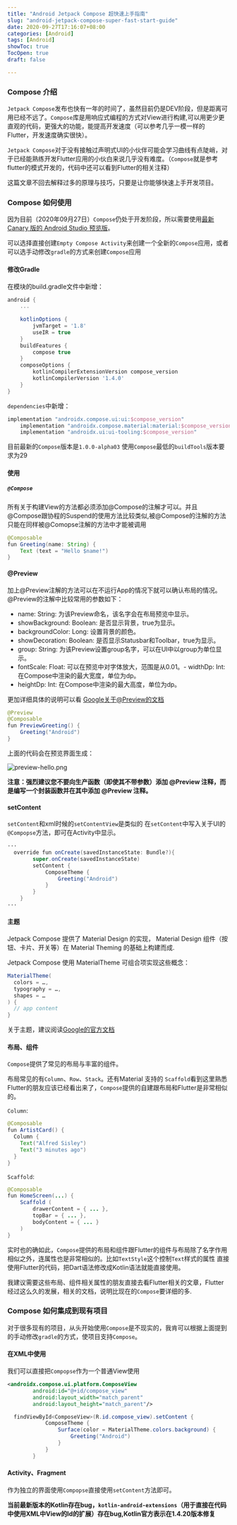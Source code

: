 ```yaml
---
title: "Android Jetpack Compose 超快速上手指南"
slug: "android-jetpack-compose-super-fast-start-guide"
date: 2020-09-27T17:16:07+08:00
categories: [Android]
tags: [Android]
showToc: true
TocOpen: true
draft: false

---
```

                
### Compose 介绍

`Jetpack Compose`发布也快有一年的时间了，虽然目前仍是DEV阶段，但是距离可用已经不远了。`Compose`库是用响应式编程的方式对View进行构建,可以用更少更直观的代码，更强大的功能，能提高开发速度（可以参考几乎一模一样的Flutter，开发速度确实很快）。  

`Jetpack Compose`对于没有接触过声明式UI的小伙伴可能会学习曲线有点陡峭，对于已经能熟练开发Flutter应用的小伙白来说几乎没有难度。（`Compose`就是参考flutter的模式开发的，代码中还可以看到Flutter的相关注释）

这篇文章不回去解释过多的原理与技巧，只要是让你能够快速上手开发项目。

### Compose 如何使用
因为目前（2020年09月27日）`Compose`仍处于开发阶段，所以需要使用[最新 Canary 版的 Android Studio 预览版](https://developer.android.com/studio/preview?hl=zh-cn)。

可以选择直接创建`Empty Compose Activity`来创建一个全新的`Compose`应用，或者可以选手动修改`gradle`的方式来创建`Compose`应用
#### 修改Gradle

在模块的build.gradle文件中新增：
```gradle
android {
    ...
    
    kotlinOptions {
        jvmTarget = '1.8'
        useIR = true
    }
    buildFeatures {
        compose true
    }
    composeOptions {
        kotlinCompilerExtensionVersion compose_version
        kotlinCompilerVersion '1.4.0'
    }
}

```
`dependencies`中新增：
```gradle
implementation "androidx.compose.ui:ui:$compose_version"
    implementation "androidx.compose.material:material:$compose_version"
    implementation "androidx.ui:ui-tooling:$compose_version"
```
目前最新的`Compose`版本是`1.0.0-alpha03`
使用`Compose`最低的`buildTools`版本要求为29

#### 使用

##### `@Compose`
所有关于构建View的方法都必须添加@Compose的注解才可以。并且@Compose跟协程的Suspend的使用方法比较类似,被@Compose的注解的方法只能在同样被@Comopse注解的方法中才能被调用
```java
@Composable
fun Greeting(name: String) {
    Text (text = "Hello $name!")
}
```
#### @Preview
加上@Preview注解的方法可以在不运行App的情况下就可以确认布局的情况。
@Preview的注解中比较常用的参数如下：

- name: String: 为该Preview命名，该名字会在布局预览中显示。
- showBackground: Boolean: 是否显示背景，true为显示。
- backgroundColor: Long: 设置背景的颜色。
- showDecoration: Boolean: 是否显示Statusbar和Toolbar，true为显示。
- group: String: 为该Preview设置group名字，可以在UI中以group为单位显示。
- fontScale: Float: 可以在预览中对字体放大，范围是从0.01。- widthDp: Int: 在Compose中渲染的最大宽度，单位为dp。
- heightDp: Int: 在Compose中渲染的最大高度，单位为dp。








更加详细具体的说明可以看 [Google关于@Preview的文档](https://developer.android.com/reference/kotlin/androidx/ui/tooling/preview/Preview?hl=zh-cn)

```java
@Preview
@Composable
fun PreviewGreeting() {
    Greeting("Android")
}
```
上面的代码会在预览界面生成：

![preview-hello.png][1]

**注意：强烈建议您不要向生产函数（即使其不带参数）添加 @Preview 注释，而是编写一个封装函数并在其中添加 @Preview 注释。**

#### setContent

`setContent`和xml时候的`setContentView`是类似的
在`setContent`中写入关于UI的`@Compopse`方法，即可在Activity中显示。
```java
···
  override fun onCreate(savedInstanceState: Bundle?){
        super.onCreate(savedInstanceState)
        setContent { 
            ComposeTheme {
                Greeting("Android")
            }
        }
    }
···
```

#### 主题
Jetpack Compose 提供了 Material Design 的实现，
Material Design 组件（按钮、卡片、开关等）在 Material Theming 的基础上构建而成.

Jetpack Compose 使用 MaterialTheme 可组合项实现这些概念：
```java
MaterialTheme(
  colors = …,
  typography = …,
  shapes = …
) {
  // app content
}
```
关于主题，建议阅读[Google的官方文档](https://developer.android.com/jetpack/compose/themes?hl=zh-cn)

#### 布局、组件

`Compose`提供了常见的布局与丰富的组件。  

布局常见的有`Column`、`Row`、`Stack`。还有Material 支持的 `Scaffold`看到这里熟悉Flutter的朋友应该已经看出来了，`Compose`提供的自建跟布局和Flutter是非常相似的。

`Column`:
```java
@Composable
fun ArtistCard() {
  Column {
    Text("Alfred Sisley")
    Text("3 minutes ago")
  }
}
```
`Scaffold`:
```java
@Composable
fun HomeScreen(...) {
    Scaffold (
        drawerContent = { ... },
        topBar = { ... },
        bodyContent = { ... }
    )
}
```

实时也的确如此，`Compose`提供的布局和组件跟Flutter的组件与布局除了名字作用相似之外，连属性也是非常相似的。比如`TextStyle`这个控制`Text`样式的属性 直接使用Flutter的代码，把Dart语法修改成Kotlin语法就能直接使用。

我建议需要这些布局、组件相关属性的朋友直接去看Flutter相关的文章，Flutter经过这么久的发展，相关的文档，说明比现在的`Compose`要详细的多.


### Compose 如何集成到现有项目

对于很多现有的项目，从头开始使用`Compose`是不现实的，我肯可以根据上面提到的手动修改`gradle`的方式，使项目支持`Compose`。

#### 在XML中使用
我们可以直接把`Compopse`作为一个普通View使用

```xml
<androidx.compose.ui.platform.ComposeView
        android:id="@+id/compose_view"
        android:layout_width="match_parent"
        android:layout_height="match_parent"/>
```

```java
  findViewById<ComposeView>(R.id.compose_view).setContent {
            ComposeTheme {
                Surface(color = MaterialTheme.colors.background) {
                    Greeting("Android")
                }
            }
        }
```

#### Activity、Fragment

作为独立的界面使用`Compopse`直接使用`setContent`方法即可。

**当前最新版本的Kotlin存在bug，`kotlin-android-extensions`（用于直接在代码中使用XML中View的Id的扩展）存在bug,Kotlin官方表示在1.4.20版本修复**


  [1]: https://static.apkdv.com/usr/uploads/2020/09/3911337034.png#mirages-width=895&mirages-height=466&mirages-cdn-type=2
  [2]: https://static.apkdv.com/usr/uploads/2020/09/4162860950.png#mirages-width=480&mirages-height=325&mirages-cdn-type=2